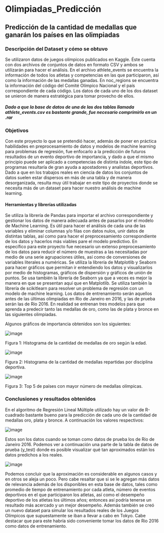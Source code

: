 # Olimpiadas_Predicción
## Predicción de la cantidad de medallas que ganarán los países en las olimpiadas

### Descripción del Dataset y cómo se obtuvo
Se utilizaron datos de juegos olímpicos publicados en Kaggle. Éste cuenta con dos archivos de conjuntos de datos en formato CSV y ambos se utilizarán para hacer el análisis. En el archivo athlete_events se encuentra la información de todos los atletas y competencias en las que participaron, así como la información de las medallas ganadas. En noc_regions se encuentra la información del código del Comité Olímpico Nacional y el país correspondiente de cada código. Los datos de cada uno de los dos dataset se unieron de manera estratégica para tomar provecho de ellos. 
##### Dado a que la base de datos de una de las dos tablas llamada athlete_events.csv es bastante grande, fue necesario comprimirlo en un .rar 

### Objetivos
Con este proyecto lo que se pretendió hacer, además de poner en práctica habilidades en preprocesamiento de datos y modelos de machine learning para problemas de regresión, fue enfocarlo a la predicción de futuros resultados de un evento deportivo de importancia, y dado a que el mismo principio puede ser aplicado a competencias de distinta índole, este tipo de programas resultaría de gran ayuda a apostadores y analistas deportivos. 
Dado a que en los trabajos reales en ciencia de datos los conjuntos de datos suelen estar dispersos en más de una tabla y de manera desorganizada, resulta muy útil trabajar en este tipo de proyectos donde se necesita más de un dataset para hacer nuestro análisis de machine learning. 

#### Herramientas y librerías utilizadas
Se utiliza la librería de Pandas para importar el archivo correspondiente y gestionar los datos de manera adecuada antes de pasarlos por el modelo de Machine Learning. Es útil para hacer el análisis de cada una de las variables y eliminar columnas y/o filas con datos nulos, unir datos de distintas tablas, así como para hacer el preprocesamiento correspondiente de los datos y hacerlos más viables pare el modelo predictivo. En específico para este proyecto fue necesario un extenso preprocesamiento de los datos para reducir el número de muestras a las necesitadas por medio de una serie agrupaciones útiles, así como de conversiones de variables literales a numéricas.
Se utiliza la librería de Matplotlib y Seaborn para hacer gráficos que permitan ir entendiendo los datos y visualizarlos por medio de histogramas, gráficos de dispersión y gráficos de unión de puntos. Se usa también la librería de Seaborn ya que a veces es mejor la manera en que se presentan aquí que en Matplotlib. 
Se utiliza también la librería de scikitlearn para resolver un problema de regresión con un modelo de machine learning. Los datos de entrenamiento serán aquellos antes de las últimas olimpiadas en Rio de Janeiro en 2016, y las de prueba serán las de Rio 2016. En realidad se entrenan tres modelos para que aprenda a predecir tanto las medallas de oro, como las de plata y bronce en las siguientes olimpiadas.  

Algunos gráficos de importancia obtenidos son los siguientes:

![image](https://user-images.githubusercontent.com/43154438/119209275-5aa59480-ba6b-11eb-8540-47ad7563440f.png)

Figura 1: Histograma de la cantidad de medallas de oro según la edad.

![image](https://user-images.githubusercontent.com/43154438/119209319-9d676c80-ba6b-11eb-90be-71e78d3918d0.png)

Figura 2: Histograma de la cantidad de medallas repartidas por disciplina deportiva.

![image](https://user-images.githubusercontent.com/43154438/119209364-c982ed80-ba6b-11eb-829a-0a28667d2470.png)

Figura 3: Top 5 de países con mayor número de medallas olímpicas.




### Conclusiones y resultados obtenidos
En el algoritmo de Regresión Lineal Múltiple utilizado hay un valor de R-cuadrado bastante bueno para la predicción de cada uno de la cantidad de medallas oro, plata y bronce. A continuación los valores respectivos:

![image](https://user-images.githubusercontent.com/43154438/118084027-92cf1800-b385-11eb-9b4e-5dab6646446d.png)

Estos son los datos cuando se toman como datos de prueba los de Rio de Janeiro 2016.
Podemos ver a continuación una parte de la tabla de datos de prueba (y_test) donde es posible visualizar qué tan aproximados están los datos predichos a los reales.

![image](https://user-images.githubusercontent.com/43154438/118084069-a7131500-b385-11eb-8d60-ad59484c19b2.png)

Podemos concluir que la aproximación es considerable en algunos casos y en otros se aleja un poco. Pero cabe resaltar que si se le agregan más datos de relevancia además de los disponibles en esta base de datos, tales como promedio de tiempo de entrenamiento por cada atleta, número de eventos deportivos en el que participaron los atletas, así como el desempeño deportivo de los atletas los últimos años; entonces así podría tenerse un resultado más acercado y un mejor desempeño.
Además también se creó un nuevo dataset para simular los resultados reales de los Juegos Olímpicos que supuestamente se iban a llevar a cabo en Tokyo. Cabe destacar que para este habría sido conveniente tomar los datos de Rio 2016 como datos de entrenamiento. 



